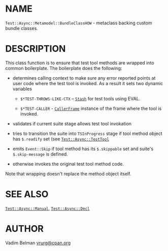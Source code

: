 NAME
====



`Test::Async::Metamodel::BundleClassHOW` - metaclass backing custom bundle classes.

DESCRIPTION
===========



This class function is to ensure that test tool methods are wrapped into common boilerplate. The boilerplate does the following:

  * determines calling context to make sure any error reported points at user code where the test tool is invoked. As a result it sets two dynamic variables

    * `$*TEST-THROWS-LIKE-CTX` – [`Stash`](https://docs.raku.org/type/Stash) for test tools using EVAL.

    * `$*TEST-CALLER` - [`CallerFrame`](https://docs.raku.org/type/CallerFrame) instance of the frame where the tool is invoked.

  * validates if current suite stage allows test tool invokation

  * tries to transition the suite into `TSInProgress` stage if tool method object has `$.readify` set (see [`Test::Async::TestTool`](https://github.com/vrurg/raku-Test-Async/blob/v0.0.4/docs/md/Test/Async/TestTool.md)

  * emits `Event::Skip` if tool method has its `$.skippable` set and suite's `$.skip-message` is defined.

  * otherwise invokes the original test tool method code.

Note that wrapping doesn't replace the method object itself.

SEE ALSO
========

[`Test::Async::Manual`](https://github.com/vrurg/raku-Test-Async/blob/v0.0.4/docs/md/Test/Async/Manual.md), [`Test::Async::Decl`](https://github.com/vrurg/raku-Test-Async/blob/v0.0.4/docs/md/Test/Async/Decl.md)

AUTHOR
======

Vadim Belman <vrurg@cpan.org>


